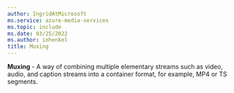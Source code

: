 ```yaml
---
author: IngridAtMicrosoft
ms.service: azure-media-services
ms.topic: include
ms.date: 03/25/2022
ms.author: inhenkel
title: Muxing
---
```


**Muxing** - A way of combining multiple elementary streams such as video, audio, and caption streams into a container format, for example, MP4 or TS segments.

